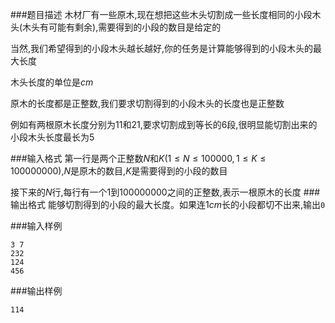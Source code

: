 ###题目描述
木材厂有一些原木,现在想把这些木头切割成一些长度相同的小段木头(木头有可能有剩余),需要得到的小段的数目是给定的

当然,我们希望得到的小段木头越长越好,你的任务是计算能够得到的小段木头的最大长度

木头长度的单位是$cm$

原木的长度都是正整数,我们要求切割得到的小段木头的长度也是正整数

例如有两根原木长度分别为$11$和$21$,要求切割成到等长的$6$段,很明显能切割出来的小段木头长度最长为$5$

###输入格式
第一行是两个正整数$N$和$K(1 \leq N \leq 100000,1 \leq K \leq 100000000)$,$N$是原木的数目,$K$是需要得到的小段的数目

接下来的$N$行,每行有一个$1$到$100000000$之间的正整数,表示一根原木的长度
###输出格式
能够切割得到的小段的最大长度。如果连$1cm$长的小段都切不出来,输出`0`

###输入样例
```
3 7
232
124
456
```
###输出样例
```
114
```